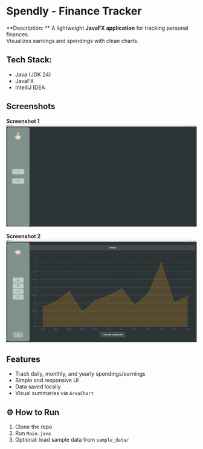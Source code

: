 # Spendly - Finance Tracker

**Description: **
A lightweight **JavaFX application** for tracking personal finances.  
Visualizes earnings and spendings with clean charts.

## Tech Stack:
- Java (JDK 24)
- JavaFX
- IntelliJ IDEA

## Screenshots

**Screenshot 1**  
<img src="src/Images/spendly_image1.png" width="600">

**Screenshot 2**  
<img src="src/Images/spendly_image2.png" width="600">

## Features
- Track daily, monthly, and yearly spendings/earnings  
- Simple and responsive UI  
- Data saved locally  
- Visual summaries via `AreaChart`

## ⚙️ How to Run
1. Clone the repo
2. Run `Main.java`
3. Optional: load sample data from `sample_data/`
